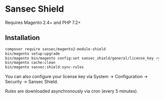 # Sansec Shield

Requires Magento 2.4+ and PHP 7.2+

## Installation

```bash
composer require sansec/magento2-module-shield
bin/magento setup:upgrade
bin/magento bin/magento config:set sansec_shield/general/license_key <your license key>
bin/magento cache:clean
bin/magento sansec:shield:sync-rules
```

You can also configure your license key via System -> Configuration -> Security -> Sansec Shield.

Rules are downloaded asynchronously via cron (every 5 minutes).
